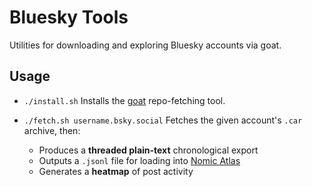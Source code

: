 # Bluesky Tools

Utilities for downloading and exploring Bluesky accounts via goat.

## Usage

- `./install.sh`
  Installs the [goat](https://github.com/bluesky-social/indigo/blob/main/cmd/goat/README.md) repo-fetching tool.

- `./fetch.sh username.bsky.social`
  Fetches the given account's `.car` archive, then:
  - Produces a **threaded plain-text** chronological export
  - Outputs a `.jsonl` file for loading into [Nomic Atlas](https://atlas.nomic.ai)
  - Generates a **heatmap** of post activity
